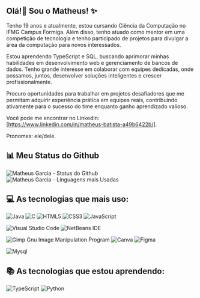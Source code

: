 ## Olá!👋 Sou o Matheus! ✨

<!--
**Matheusgb17/Matheusgb17** is a ✨ _special_ ✨ repository because its `README.md` (this file) appears on your GitHub profile.

Here are some ideas to get you started:

- 🔭 I’m currently working on ...
- 🌱 I’m currently learning ...
- 👯 I’m looking to collaborate on ...
- 🤔 I’m looking for help with ...
- 💬 Ask me about ...
- 📫 How to reach me: ...
- 😄 Pronouns: ...
- ⚡ Fun fact: ...
-->

Tenho 19 anos e atualmente, estou cursando Ciência da Computação no IFMG Campus Formiga. Além disso, tenho atuado como mentor em uma competição de tecnologia e tenho participado de projetos para divulgar a área da computação para novos interessados.

Estou aprendendo TypeScript e SQL, buscando aprimorar minhas habilidades em desenvolvimento web e gerenciamento de bancos de dados. Tenho grande interesse em colaborar com equipes dedicadas, onde possamos, juntos, desenvolver soluções inteligentes e crescer profissionalmente.

Procuro oportunidades para trabalhar em projetos desafiadores que me permitam adquirir experiência prática em equipes reais, contribuindo ativamente para o sucesso do time enquanto ganho aprendizado valioso.

Você pode me encontrar no LinkedIn: [https://www.linkedin.com/in/matheus-batista-a49b6422b/].

Pronomes: ele/dele.


## 📊 Meu Status do Github
![Matheus Garcia - Status do Github](https://github-readme-stats.vercel.app/api?username=anuraghazra\&hide=prs&rank_icon=github&theme=jolly&line_height=24) &nbsp;
![Matheus Garcia - Linguagens mais Usadas](https://github-readme-stats.vercel.app/api/top-langs/?username=Matheusgb17\&layout=compact&theme=jolly)

## 💻 As tecnologias que mais uso:

![Java](https://img.shields.io/badge/java-%23ED8B00.svg?style=for-the-badge&logo=openjdk&logoColor=white)
![C](https://img.shields.io/badge/c-%2300599C.svg?style=for-the-badge&logo=c&logoColor=white)
![HTML5](https://img.shields.io/badge/html5-%23E34F26.svg?style=for-the-badge&logo=html5&logoColor=white)
![CSS3](https://img.shields.io/badge/css3-%231572B6.svg?style=for-the-badge&logo=css3&logoColor=white)
![JavaScript](https://img.shields.io/badge/javascript-%23323330.svg?style=for-the-badge&logo=javascript&logoColor=%23F7DF1E)

![Visual Studio Code](https://img.shields.io/badge/Visual%20Studio%20Code-0078d7.svg?style=for-the-badge&logo=visual-studio-code&logoColor=white)
![NetBeans IDE](https://img.shields.io/badge/NetBeansIDE-1B6AC6.svg?style=for-the-badge&logo=apache-netbeans-ide&logoColor=white)

![Gimp Gnu Image Manipulation Program](https://img.shields.io/badge/Gimp-657D8B?style=for-the-badge&logo=gimp&logoColor=FFFFFF)
![Canva](https://img.shields.io/badge/Canva-%2300C4CC.svg?style=for-the-badge&logo=Canva&logoColor=white)
![Figma](https://img.shields.io/badge/figma-%23F24E1E.svg?style=for-the-badge&logo=figma&logoColor=white)

![Mysql](https://img.shields.io/badge/MySQL-005C84?style=for-the-badge&logo=mysql&logoColor=white)

## 📚 As tecnologias que estou aprendendo:

![TypeScript](https://img.shields.io/badge/typescript-%23007ACC.svg?style=for-the-badge&logo=typescript&logoColor=white)
![Python](https://img.shields.io/badge/Python-3776AB?style=for-the-badge&logo=python&logoColor=white)

